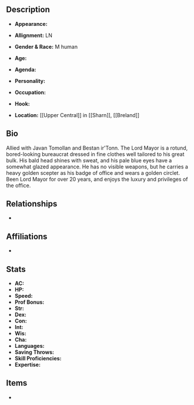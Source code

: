 ## Description
- **Appearance:** 

- **Allignment:** LN

- **Gender & Race:** M human

- **Age:** 

- **Agenda:** 

- **Personality:** 

- **Occupation:** 

- **Hook:** 

- **Location:** [[Upper Central]] in [[Sharn]], [[Breland]]

## Bio
Allied with Javan Tomollan and Bestan ir'Tonn. The Lord Mayor is a rotund, bored-looking bureaucrat dressed in fine clothes well tailored to his great bulk. His bald head shines with sweat, and his pale blue eyes have a somewhat glazed appearance. He has no visible weapons, but he carries a heavy golden scepter as his badge of office and wears a golden circlet. Been Lord Mayor for over 20 years, and enjoys the luxury and privileges of the office.

## Relationships
- 

## Affiliations
- 

## Stats
- **AC:** 
- **HP:** 
- **Speed:** 
- **Prof Bonus:** 
- **Str:** 
- **Dex:** 
- **Con:** 
- **Int:** 
- **Wis:** 
- **Cha:** 
- **Languages:** 
- **Saving Throws:** 
- **Skill Proficiencies:** 
- **Expertise:** 


## Items
- 
